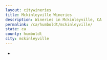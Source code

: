 ```yaml
---
layout: citywineries
title: Mckinleyville Wineries
description: Wineries in Mckinleyville, CA
permalink: /ca/humboldt/mckinleyville/
state: ca
county: humboldt
city: mckinleyville
---
```

-
